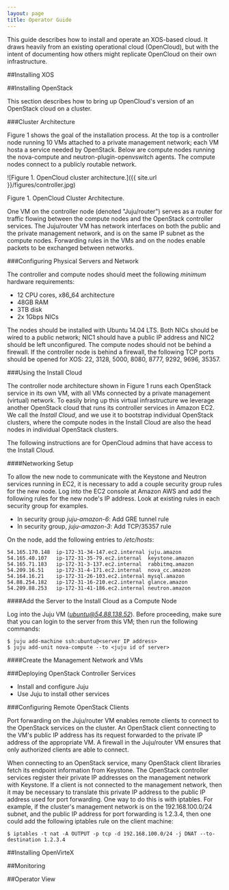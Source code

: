 ```yaml
---
layout: page
title: Operator Guide
---
```


This guide describes how to install and operate an XOS-based cloud. It
draws heavily from an existing operational cloud (OpenCloud), but with
the intent of documenting how others might replicate OpenCloud on their
own infrastructure.

##Installing XOS

##Installing OpenStack

This section describes how to bring up OpenCloud's version of an
OpenStack cloud on a cluster.

###Cluster Architecture

Figure 1 shows the goal of the installation process.  At the top is a
controller node running 10 VMs attached to a private management
network; each VM hosta a service needed by OpenStack.  Below are
compute nodes running the nova-compute and neutron-plugin-openvswitch
agents.  The compute nodes connect to a publicly routable network.

![Figure 1. OpenCloud cluster architecture.]({{ site.url }}/figures/controller.jpg)

Figure 1. OpenCloud Cluster Architecture.

One VM on the controller node (denoted "Juju/router") serves as a
router for traffic flowing between the compute nodes and the OpenStack
controller services.  The Juju/router VM has network interfaces on
both the public and the private management network, and is on the same
IP subnet as the compute nodes.  Forwarding rules in the VMs and on
the nodes enable packets to be exchanged between networks.

###Configuring Physical Servers and Network

The controller and compute nodes should meet the following *minimum*
hardware requirements:

* 12 CPU cores, x86_64 architecture
* 48GB RAM
* 3TB disk
* 2x 1Gbps NICs

The nodes should be installed with Ubuntu 14.04 LTS.  Both NICs should
be wired to a public network; NIC1 should have a public IP address and
NIC2 should be left unconfigured.  The compute nodes should not be
behind a firewall.  If the controller node is behind a firewall, the
following TCP ports should be opened for XOS: 22, 3128, 5000, 8080,
8777, 9292, 9696, 35357.

###Using the Install Cloud

The controller node architecture shown in Figure 1 runs each OpenStack
service in its own VM, with all VMs connected by a private management
(virtual) network. To easily bring up this virtual infrastructure we
leverage another OpenStack cloud that runs its controller services in
Amazon EC2. We call the *Install Cloud*, and we use it to bootstrap
individual OpenStack clusters, where the compute nodes in the Install
Cloud are also the head nodes in individual OpenStack clusters.

The following instructions are for OpenCloud admins that have access
to the Install Cloud.

####Networking Setup

To allow the new node to communicate with the Keystone and Neutron
services running in EC2, it is necessary to add a couple security
group rules for the new node.  Log into the EC2 console at Amazon AWS
and add the following rules for the new node's IP address.  Look at
existing rules in each security group for examples.

* In security group *juju-amazon-6*: Add GRE tunnel rule
* In security group, *juju-amazon-3*: Add TCP/35357 rule 

On the node, add the following entries to */etc/hosts*:

```
54.165.170.148  ip-172-31-34-147.ec2.internal juju.amazon
54.165.40.107   ip-172-31-35-79.ec2.internal  keystone.amazon
54.165.71.183   ip-172-31-3-137.ec2.internal  rabbitmq.amazon
54.209.16.51    ip-172-31-4-171.ec2.internal  nova_cc.amazon
54.164.16.21    ip-172-31-26-103.ec2.internal mysql.amazon
54.88.254.182   ip-172-31-16-210.ec2.internal glance.amazon
54.209.88.253   ip-172-31-41-186.ec2.internal neutron.amazon
```

####Add the Server to the Install Cloud as a Compute Node 

Log into the Juju VM (*ubuntu@54.88.138.52*).  Before proceeding, make
sure that you can login to the server from this VM; then run the
following commands:

```
$ juju add-machine ssh:ubuntu@<server IP address>
$ juju add-unit nova-compute --to <juju id of server>
```

####Create the Management Network and VMs

###Deploying OpenStack Controller Services

* Install and configure Juju 
* Use Juju to install other services

###Configuring Remote OpenStack Clients 

Port forwarding on the Juju/router VM enables remote clients to
connect to the OpenStack services on the cluster.  An OpenStack client
connecting to the VM's public IP address has its request forwarded to
the private IP address of the appropriate VM.  A firewall in the
Juju/router VM ensures that only authorized clients are able to
connect.

When connecting to an OpenStack service, many OpenStack client
libraries fetch its endpoint information from Keystone. The OpenStack
controller services register their private IP addresses on the
management network with Keystone.  If a client is not connected to the
management network, then it may be necessary to translate this private
IP address to the public IP address used for port forwarding.  One way
to do this is with iptables.  For example, if the cluster's management
network is on the 192.168.100.0/24 subnet, and the public IP address
for port forwarding is 1.2.3.4, then one could add the following
iptables rule on the client machine:

```
$ iptables -t nat -A OUTPUT -p tcp -d 192.168.100.0/24 -j DNAT --to-destination 1.2.3.4
```

##Installing OpenVirteX

##Monitoring

##Operator View

